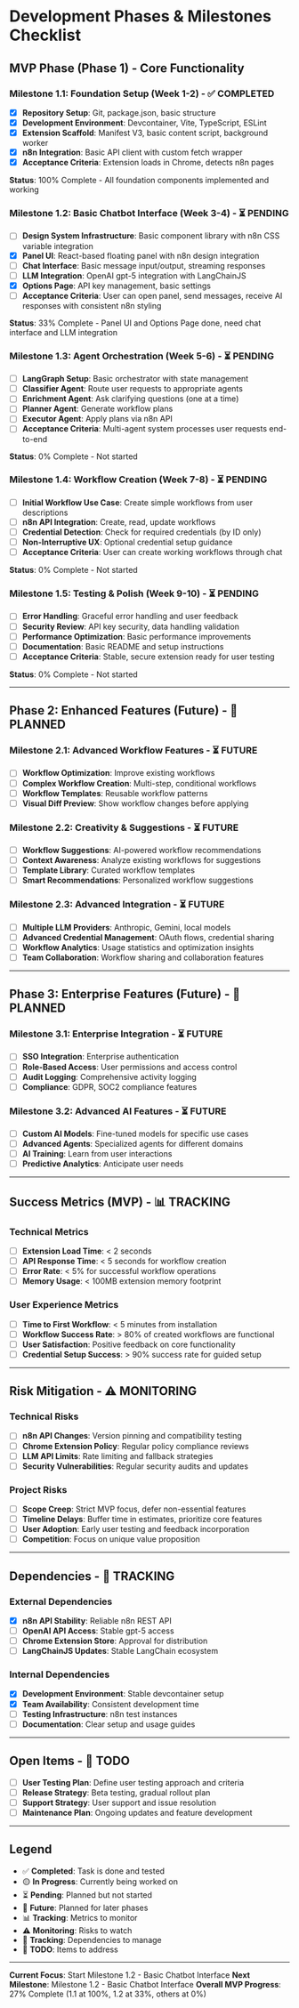 # Development Phases & Milestones Checklist

## MVP Phase (Phase 1) - Core Functionality

### Milestone 1.1: Foundation Setup (Week 1-2) - ✅ COMPLETED
- [x] **Repository Setup**: Git, package.json, basic structure
- [x] **Development Environment**: Devcontainer, Vite, TypeScript, ESLint
- [x] **Extension Scaffold**: Manifest V3, basic content script, background worker
- [x] **n8n Integration**: Basic API client with custom fetch wrapper
- [x] **Acceptance Criteria**: Extension loads in Chrome, detects n8n pages

**Status**: 100% Complete - All foundation components implemented and working

### Milestone 1.2: Basic Chatbot Interface (Week 3-4) - ⏳ PENDING
- [ ] **Design System Infrastructure**: Basic component library with n8n CSS variable integration
- [x] **Panel UI**: React-based floating panel with n8n design integration
- [ ] **Chat Interface**: Basic message input/output, streaming responses
- [ ] **LLM Integration**: OpenAI gpt-5 integration with LangChainJS
- [x] **Options Page**: API key management, basic settings
- [ ] **Acceptance Criteria**: User can open panel, send messages, receive AI responses with consistent n8n styling

**Status**: 33% Complete - Panel UI and Options Page done, need chat interface and LLM integration

### Milestone 1.3: Agent Orchestration (Week 5-6) - ⏳ PENDING
- [ ] **LangGraph Setup**: Basic orchestrator with state management
- [ ] **Classifier Agent**: Route user requests to appropriate agents
- [ ] **Enrichment Agent**: Ask clarifying questions (one at a time)
- [ ] **Planner Agent**: Generate workflow plans
- [ ] **Executor Agent**: Apply plans via n8n API
- [ ] **Acceptance Criteria**: Multi-agent system processes user requests end-to-end

**Status**: 0% Complete - Not started

### Milestone 1.4: Workflow Creation (Week 7-8) - ⏳ PENDING
- [ ] **Initial Workflow Use Case**: Create simple workflows from user descriptions
- [ ] **n8n API Integration**: Create, read, update workflows
- [ ] **Credential Detection**: Check for required credentials (by ID only)
- [ ] **Non-Interruptive UX**: Optional credential setup guidance
- [ ] **Acceptance Criteria**: User can create working workflows through chat

**Status**: 0% Complete - Not started

### Milestone 1.5: Testing & Polish (Week 9-10) - ⏳ PENDING
- [ ] **Error Handling**: Graceful error handling and user feedback
- [ ] **Security Review**: API key security, data handling validation
- [ ] **Performance Optimization**: Basic performance improvements
- [ ] **Documentation**: Basic README and setup instructions
- [ ] **Acceptance Criteria**: Stable, secure extension ready for user testing

**Status**: 0% Complete - Not started

---

## Phase 2: Enhanced Features (Future) - 🔮 PLANNED

### Milestone 2.1: Advanced Workflow Features - ⏳ FUTURE
- [ ] **Workflow Optimization**: Improve existing workflows
- [ ] **Complex Workflow Creation**: Multi-step, conditional workflows
- [ ] **Workflow Templates**: Reusable workflow patterns
- [ ] **Visual Diff Preview**: Show workflow changes before applying

### Milestone 2.2: Creativity & Suggestions - ⏳ FUTURE
- [ ] **Workflow Suggestions**: AI-powered workflow recommendations
- [ ] **Context Awareness**: Analyze existing workflows for suggestions
- [ ] **Template Library**: Curated workflow templates
- [ ] **Smart Recommendations**: Personalized workflow suggestions

### Milestone 2.3: Advanced Integration - ⏳ FUTURE
- [ ] **Multiple LLM Providers**: Anthropic, Gemini, local models
- [ ] **Advanced Credential Management**: OAuth flows, credential sharing
- [ ] **Workflow Analytics**: Usage statistics and optimization insights
- [ ] **Team Collaboration**: Workflow sharing and collaboration features

---

## Phase 3: Enterprise Features (Future) - 🔮 PLANNED

### Milestone 3.1: Enterprise Integration - ⏳ FUTURE
- [ ] **SSO Integration**: Enterprise authentication
- [ ] **Role-Based Access**: User permissions and access control
- [ ] **Audit Logging**: Comprehensive activity logging
- [ ] **Compliance**: GDPR, SOC2 compliance features

### Milestone 3.2: Advanced AI Features - ⏳ FUTURE
- [ ] **Custom AI Models**: Fine-tuned models for specific use cases
- [ ] **Advanced Agents**: Specialized agents for different domains
- [ ] **AI Training**: Learn from user interactions
- [ ] **Predictive Analytics**: Anticipate user needs

---

## Success Metrics (MVP) - 📊 TRACKING

### Technical Metrics
- [ ] **Extension Load Time**: < 2 seconds
- [ ] **API Response Time**: < 5 seconds for workflow creation
- [ ] **Error Rate**: < 5% for successful workflow operations
- [ ] **Memory Usage**: < 100MB extension memory footprint

### User Experience Metrics
- [ ] **Time to First Workflow**: < 5 minutes from installation
- [ ] **Workflow Success Rate**: > 80% of created workflows are functional
- [ ] **User Satisfaction**: Positive feedback on core functionality
- [ ] **Credential Setup Success**: > 90% success rate for guided setup

---

## Risk Mitigation - ⚠️ MONITORING

### Technical Risks
- [ ] **n8n API Changes**: Version pinning and compatibility testing
- [ ] **Chrome Extension Policy**: Regular policy compliance reviews
- [ ] **LLM API Limits**: Rate limiting and fallback strategies
- [ ] **Security Vulnerabilities**: Regular security audits and updates

### Project Risks
- [ ] **Scope Creep**: Strict MVP focus, defer non-essential features
- [ ] **Timeline Delays**: Buffer time in estimates, prioritize core features
- [ ] **User Adoption**: Early user testing and feedback incorporation
- [ ] **Competition**: Focus on unique value proposition

---

## Dependencies - 🔗 TRACKING

### External Dependencies
- [x] **n8n API Stability**: Reliable n8n REST API
- [ ] **OpenAI API Access**: Stable gpt-5 access
- [ ] **Chrome Extension Store**: Approval for distribution
- [ ] **LangChainJS Updates**: Stable LangChain ecosystem

### Internal Dependencies
- [x] **Development Environment**: Stable devcontainer setup
- [x] **Team Availability**: Consistent development time
- [ ] **Testing Infrastructure**: n8n test instances
- [ ] **Documentation**: Clear setup and usage guides

---

## Open Items - 📝 TODO
- [ ] **User Testing Plan**: Define user testing approach and criteria
- [ ] **Release Strategy**: Beta testing, gradual rollout plan
- [ ] **Support Strategy**: User support and issue resolution
- [ ] **Maintenance Plan**: Ongoing updates and feature development

---

## Legend
- ✅ **Completed**: Task is done and tested
- 🟡 **In Progress**: Currently being worked on
- ⏳ **Pending**: Planned but not started
- 🔮 **Future**: Planned for later phases
- 📊 **Tracking**: Metrics to monitor
- ⚠️ **Monitoring**: Risks to watch
- 🔗 **Tracking**: Dependencies to manage
- 📝 **TODO**: Items to address

---

**Current Focus**: Start Milestone 1.2 - Basic Chatbot Interface
**Next Milestone**: Milestone 1.2 - Basic Chatbot Interface
**Overall MVP Progress**: 27% Complete (1.1 at 100%, 1.2 at 33%, others at 0%)